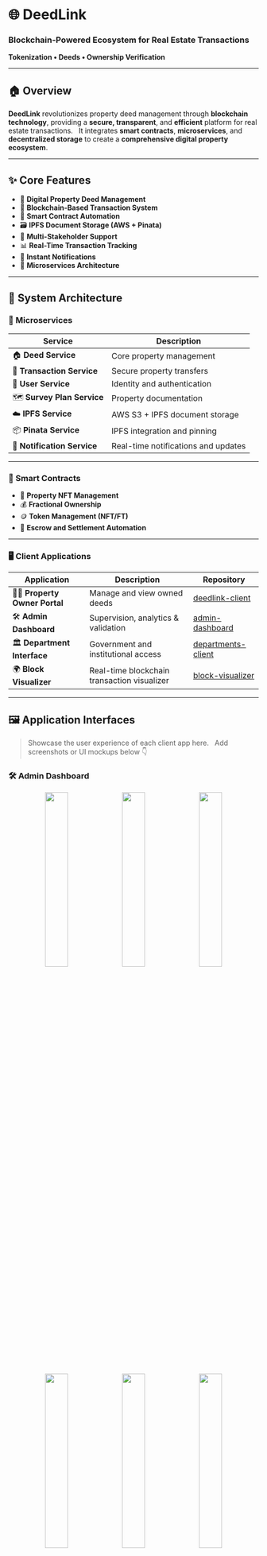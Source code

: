 # 🌐 DeedLink  
### Blockchain-Powered Ecosystem for Real Estate Transactions  
**Tokenization • Deeds • Ownership Verification**

---

## 🏠 Overview
**DeedLink** revolutionizes property deed management through **blockchain technology**, providing a **secure, transparent**, and **efficient** platform for real estate transactions.  
It integrates **smart contracts**, **microservices**, and **decentralized storage** to create a **comprehensive digital property ecosystem**.

---

## ✨ Core Features
- 🏢 **Digital Property Deed Management**
- 🔗 **Blockchain-Based Transaction System**
- 📄 **Smart Contract Automation**
- 🗃️ **IPFS Document Storage (AWS + Pinata)**
- 👥 **Multi-Stakeholder Support**
- 📊 **Real-Time Transaction Tracking**
- 🔔 **Instant Notifications**
- 🧩 **Microservices Architecture**

---

## 🧱 System Architecture

### 🧩 Microservices
| Service | Description |
|----------|--------------|
| 🏠 **Deed Service** | Core property management |
| 💸 **Transaction Service** | Secure property transfers |
| 👤 **User Service** | Identity and authentication |
| 🗺️ **Survey Plan Service** | Property documentation |
| ☁️ **IPFS Service** | AWS S3 + IPFS document storage |
| 📦 **Pinata Service** | IPFS integration and pinning |
| 🔔 **Notification Service** | Real-time notifications and updates |

---

### 🧠 Smart Contracts
- 🏡 **Property NFT Management**
- 💰 **Fractional Ownership**
- 🪙 **Token Management (NFT/FT)**
- 🤝 **Escrow and Settlement Automation**

---

### 🖥️ Client Applications
| Application | Description | Repository |
|--------------|-------------|-------------|
| 🧑‍💼 **Property Owner Portal** | Manage and view owned deeds | [deedlink-client](https://github.com/DeedLink/deedlink-client) |
| 🛠️ **Admin Dashboard** | Supervision, analytics & validation | [admin-dashboard](https://github.com/DeedLink/admin-dashboard) |
| 🏛️ **Department Interface** | Government and institutional access | [departments-client](https://github.com/DeedLink/departments-client) |
| 🌍 **Block Visualizer** | Real-time blockchain transaction visualizer | [block-visualizer](https://github.com/DeedLink/block-visualizer) |

---

## 🖼️ Application Interfaces

> Showcase the user experience of each client app here.  
> Add screenshots or UI mockups below 👇

### 🛠️ Admin Dashboard
<p align="center">
    <img src="assets/37.png" width="30%"/> <img src="assets/38.png" width="30%"/> <img src="assets/39.png" width="30%"/><br/>
    <img src="assets/40.png" width="30%"/> <img src="assets/42.png" width="30%"/> <img src="assets/52.png" width="30%"/><br/>
    <img src="assets/53.png" width="30%"/> <img src="assets/44.png" width="30%"/> <img src="assets/45.png" width="30%"/><br/>
    <img src="assets/46.png" width="30%"/>
</p>

### 🏛️ Department Interface

#### Survey Department
<p align="center">
    <img src="assets/27.png" width="30%"/> <img src="assets/28.png" width="30%"/> <img src="assets/29.png" width="30%"/><br/>
    <img src="assets/30.png" width="30%"/> <img src="assets/31.png" width="30%"/>
</p>

#### IVSL Department
<p align="center">
    <img src="assets/32.png" width="30%"/> <img src="assets/33.png" width="30%"/> <img src="assets/34.png" width="30%"/>
</p>

#### Notary Department
<p align="center">
    <img src="assets/35.png" width="30%"/> <img src="assets/36.png" width="30%"/>
</p>

#### General Public
<p align="center"> 
    <img src="assets/2.png" width="30%"/> <img src="assets/4.png" width="30%"/> <img src="assets/5.png" width="30%"/><br/> 
    <img src="assets/6.png" width="30%"/> <img src="assets/7.png" width="30%"/> <img src="assets/8.png" width="30%"/><br/> 
    <img src="assets/9.png" width="30%"/> <img src="assets/10.png" width="30%"/> <img src="assets/11.png" width="30%"/><br/> 
    <img src="assets/12.png" width="30%"/> <img src="assets/14.png" width="30%"/> <img src="assets/15.png" width="30%"/><br/> 
    <img src="assets/16.png" width="30%"/> <img src="assets/17.png" width="30%"/> <img src="assets/18.png" width="30%"/><br/> 
    <img src="assets/19.png" width="30%"/> <img src="assets/20.png" width="30%"/> <img src="assets/21.png" width="30%"/><br/> 
    <img src="assets/22.png" width="30%"/> <img src="assets/23.png" width="30%"/> <img src="assets/25.png" width="30%"/><br/> 
    <img src="assets/47.png" width="30%"/> <img src="assets/48.png" width="30%"/> <img src="assets/50.png" width="30%"/><br/> 
    <img src="assets/51.png" width="30%"/> <img src="assets/56.png" width="30%"/> <img src="assets/57.png" width="30%"/>
</p>

#### Email Based Verifications
<p align="center">
    <img src="assets/55.png" width="30%"/> <img src="assets/41.png" width="30%"/>
</p>

## 🧩 Repository Structure

### 🧠 Microservices
- [`deed-service`](https://github.com/DeedLink/deed-service) – Core property management  
- [`transaction-service`](https://github.com/DeedLink/transaction-service) – Secure transfers  
- [`user-service`](https://github.com/DeedLink/user-service) – Identity management  
- [`survey-plan-service`](https://github.com/DeedLink/survey-plan-service) – Property documentation  
- [`ipfs-microservice`](https://github.com/DeedLink/ipfs-microservice) – Document storage  
- [`pinata-service`](https://github.com/DeedLink/pinata-service) – IPFS integration  
- [`Notification-Service`](https://github.com/DeedLink/Notification-Service) – Real-time notifications  

### 💡 Smart Contracts
- [`smartcontracts`](https://github.com/DeedLink/smartcontracts) – Property NFT Management  
- [`smartcontractsv2.0`](https://github.com/DeedLink/smartcontractsv2.0) – Enhanced contract features  
- [`NFT-FT`](https://github.com/DeedLink/NFT-FT) – Token management  

### 💻 Client Applications
- [`deedlink-client`](https://github.com/DeedLink/deedlink-client)  
- [`admin-dashboard`](https://github.com/DeedLink/admin-dashboard)  
- [`departments-client`](https://github.com/DeedLink/departments-client)  
- [`block-visualizer`](https://github.com/DeedLink/block-visualizer)  

### 🏢 Organization
- [`DeedLink/.github`](https://github.com/DeedLink/.github) – Organization profile & templates

---

## 👨‍💻 Team

### 🧱 Project Architecture and Development
**Dulshan Siriwardhana**  
- System Architecture  
- Smart Contract Development  
- Smart Contract Implementation  
- Web3 Integration  
- Microservices Architecture  
- API Development  
- Client Applications  

### 🎓 Advisors
**Dr. Prabath Weerasingha**  
- Technical Guidance  
- Research Direction  

---

## 🚀 Project Status
**🟢 Active Development:**  
Core features are implemented and currently undergoing **integration and system testing**.  
DeedLink demonstrates how **blockchain can reshape traditional property management**.

---

## 📊 Project Analytics

### 🧭 Organization Activity
[![GitHub Organization](https://img.shields.io/badge/GitHub-DeedLink-181717?style=for-the-badge&logo=github)](https://github.com/DeedLink)
![Repositories](https://img.shields.io/badge/Repositories-15-blue?style=for-the-badge)
![Tech Stack](https://img.shields.io/badge/Stack-TypeScript%20|%20JavaScript%20|%20Solidity-informational?style=for-the-badge)


## 📬 Contact
📧 **Email**: [deedlinkofficial@gmail.com](mailto:deedlinkofficial@gmail.com)  
🌐 **GitHub Organization**: [github.com/DeedLink](https://github.com/DeedLink)

---

## 🧠 Tech Stack
| Category | Technologies |
|-----------|---------------|
| **Frontend** | React, TypeScript, Vite, Tailwind CSS |
| **Backend** | Node.js, Express, MongoDB, Microservices |
| **Blockchain** | Solidity, Hardhat, Ethers.js |
| **Storage** | IPFS, Pinata, AWS S3 |

---

### 🌟 “Transforming Real Estate Through Blockchain Transparency.”